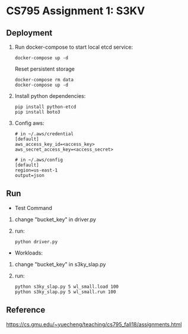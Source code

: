 # CS795 Assignment 1: S3KV

## Deployment

1. Run docker-compose to start local etcd service:

    ~~~
    docker-compose up -d
    ~~~

    Reset persistent storage

    ~~~
    docker-compose rm data
    docker-compose up -d
    ~~~

2. Install python dependencies:

    ~~~
    pip install python-etcd
    pip install boto3
    ~~~

3. Config aws:

    ~~~
    # in ~/.aws/credential
    [default]
    aws_access_key_id=<access_key>
    aws_secret_access_key=<access_secret>

    # in ~/.aws/config
    [default]
    region=us-east-1
    output=json
    ~~~

## Run

* Test Command

1. change "bucket_key" in driver.py
2. run:

    ~~~
    python driver.py
    ~~~

* Workloads:

1. change "bucket_key" in s3ky_slap.py
2. run:

    ~~~
    python s3ky_slap.py 5 wl_small.load 100
    python s3ky_slap.py 5 wl_small.run 100
    ~~~

## Reference

https://cs.gmu.edu/~yuecheng/teaching/cs795_fall18/assignments.html
